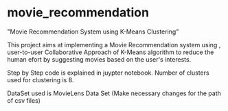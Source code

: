 # movie_recommendation
"Movie Recommendation System using K-Means Clustering"

This project aims at implementing a Movie Recommendation system using , user-to-user Collaborative Approach of K-Means algorithm
to reduce the human efort by suggesting movies based on the user's interests.

Step by Step code is explained in juypter notebook.
Number of clusters used for clustering is 8.

DataSet used is MovieLens Data Set (Make necessary changes for the path of csv files)



